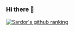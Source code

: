 ### Hi there 👋
[![Sardor's github ranking](https://github-readme-ranking.vercel.app/api/rank?username=Sardorbekcyber&country_code=uzbekistan&show_private=true&theme=dark)](https://github.com/Muhammadsher/github-readme-ranking)
<!--
**Sardorbekcyber/Sardorbekcyber** is a ✨ _special_ ✨ repository because its `README.md` (this file) appears on your GitHub profile.

Here are some ideas to get you started:

- 🔭 I’m currently working on ...
- 🌱 I’m currently learning ...
- 👯 I’m looking to collaborate on ...
- 🤔 I’m looking for help with ...
- 💬 Ask me about ...
- 📫 How to reach me: ...
- 😄 Pronouns: ...
- ⚡ Fun fact: ...
-->
